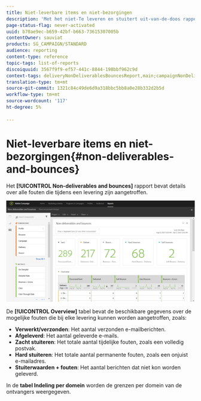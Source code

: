 ```yaml
---
title: Niet-leverbare items en niet-bezorgingen
description: 'Met het niet-Te leveren en stuitert uit-van-de-doos rapport, leer over de fouten die aan uw levering kunnen voorkwamen. '
page-status-flag: never-activated
uuid: b70ae9ec-b659-42bf-b663-73615307005b
contentOwner: sauviat
products: SG_CAMPAIGN/STANDARD
audience: reporting
content-type: reference
topic-tags: list-of-reports
discoiquuid: 3567f9f9-ef57-441c-8844-198bbf962c9d
context-tags: deliveryNonDeliverablesBouncesReport,main;campaignNonDeliverablesBouncesReport,main;programNonDeliverablesBouncesReport,main
translation-type: tm+mt
source-git-commit: 1321c84c49de6d9a318bbc5bb8a0e28b332d2b5d
workflow-type: tm+mt
source-wordcount: '117'
ht-degree: 5%

---
```



# Niet-leverbare items en niet-bezorgingen{#non-deliverables-and-bounces}

Het **[!UICONTROL Non-deliverables and bounces]** rapport bevat details over alle fouten die tijdens een levering zijn aangetroffen.

![](assets/delivery_reports_7.png)

De **[!UICONTROL Overview]** tabel bevat de beschikbare gegevens over de mogelijke fouten die bij elke levering kunnen worden aangetroffen, zoals:

* **Verwerkt/verzonden**: Het aantal verzonden e-mailberichten.
* **Afgeleverd**: Het aantal geleverde e-mails.
* **Zacht stuiteren**: Het totale aantal tijdelijke fouten, zoals een volledig postvak.
* **Hard stuiteren**: Het totale aantal permanente fouten, zoals een onjuist e-mailadres.
* **Stuiterwaarden + fouten**: Het aantal berichten dat niet kon worden geleverd.

In de **tabel Indeling per domein** worden de grenzen per domein van de ontvangers weergegeven.
